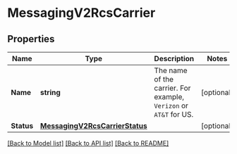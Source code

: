 # MessagingV2RcsCarrier

## Properties

Name | Type | Description | Notes
------------ | ------------- | ------------- | -------------
**Name** | **string** | The name of the carrier. For example, `Verizon` or `AT&T` for US. |[optional] 
**Status** | [**MessagingV2RcsCarrierStatus**](MessagingV2RcsCarrierStatus.md) |  |[optional] 

[[Back to Model list]](../README.md#documentation-for-models) [[Back to API list]](../README.md#documentation-for-api-endpoints) [[Back to README]](../README.md)


